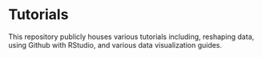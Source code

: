# Tutorials
This repository publicly houses various tutorials including, reshaping data, using Github with RStudio, and various data visualization guides.
